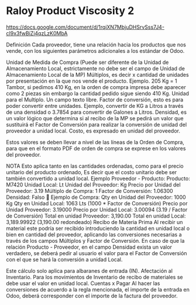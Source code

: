 Raloy Product Viscosity 2
=========================

<https://docs.google.com/document/d/1rqiXN7MbjuDHSrvSss7J4-cI9x3fwBiZi4qzLzK0MbA>

Definición
Cada proveedor, tiene una relación hacia los productos que nos vende, con los siguientes parámetros adicionales a los estándar de Odoo.

Unidad de Medida de Compra (Puede ser diferente de la Unidad de Almacenamiento Local, estrictamente no debe ser el campo de Unidad de Almacenamiento Local de la MP)
Múltiplos, es decir x cantidad de unidades por presentación en la que nos vende el producto. Ejemplo. 205 Kg = 1 Tambor, si pedimos 410 Kg, en la orden de compra impresa debe aparecer como 2 piezas sin embargo la cantidad pedido sigue siendo 410 Kg.
Unidad para el Multiplo. Un campo texto libre.
Factor de conversión, esto es para poder convertir entre unidades. Ejemplo, convertir de KG a Litros a través de una densidad o 3.7854 para convertir de Galones a Litros.
Densidad, es un valor lógico que determina si al recibo de la MP se pedirá un valor que sustituirá el Factor de Conversión para realizar la conversión de unidad del proveedor a unidad local.
Costo, es expresado en unidad del proveedor.

Estos valores se deben llevar a nivel de las líneas de la Orden de Compra, para que en el formato PDF de orden de compra se exprese en los valores del proveedor.

NOTA Esto aplica tanto en las cantidades ordenadas, como para el precio unitario del producto ordenado, Es decir que el costo unitario debe ser también convertido a unidad local.
Ejemplo Proveedor - Producto:
Producto: M7420
Unidad Local: Lt
Unidad del Proveedor: Kg
Precio por Unidad del Proveedor: 3.19
Múltiplo de Compra: 1
Factor de Conversión: 1.06300
Densidad: Falso

Ejemplo de Compra:
Qty en Unidad del Proveedor: 1000 Kg
Qty en Unidad Local: 1063 Lts (1000 * Factor de Conversión)
Precio por Unidad Proveedor: 3.19000
Precio por Unidad Local: 3.00094 (3.19 / Factor de Conversión)
Total en unidad Proveedor: 3,190.00
Total en unidad Local: 3,189.99922 (3,190.00 redondeado)
Recibo de Materia Prima
Al recibir un material este podría ser recibido introduciendo la cantidad en unidad local o bien en cantidad del proveedor, aplicando las conversiones necesarias a través de los campos Múltiplos y Factor de Conversión.
En caso de que la relación Producto - Proveedor, en el campo Densidad exista un valor verdadero, se deberá pedir al usuario el valor para el Factor de Conversión con el que se hará la conversión a unidad Local.

Este cálculo solo aplica para albaranes de entrada (IN).
Afectación al Inventario.
Para los movimientos de Inventario de recibo de materiales se debe usar el valor en unidad local.
Cuentas x Pagar
Al hacer las conversiones de acuerdo a la regla mencionada, el importe de la entrada en Odoo, deberá corresponder con el importe de la factura del proveedor.
